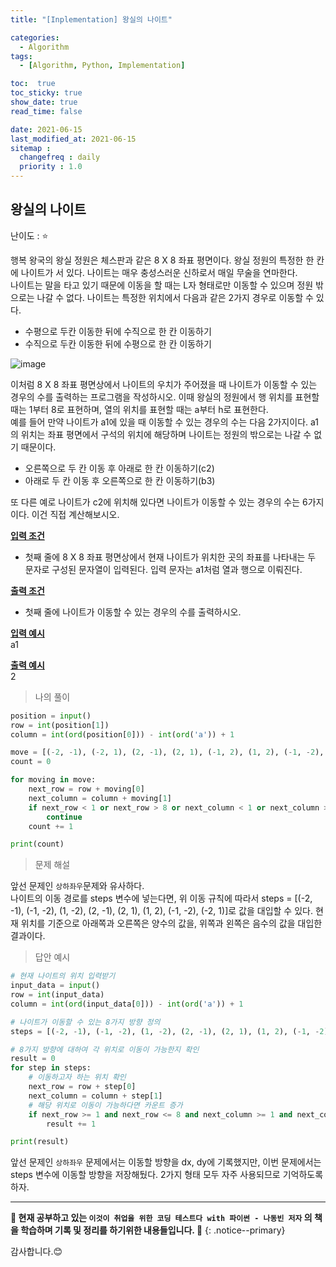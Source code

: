 ```yaml
---
title: "[Inplementation] 왕실의 나이트"

categories:
  - Algorithm
tags:
  - [Algorithm, Python, Implementation]

toc:  true
toc_sticky: true
show_date: true
read_time: false

date: 2021-06-15
last_modified_at: 2021-06-15
sitemap :
  changefreq : daily
  priority : 1.0
---
```

## 왕실의 나이트  

난이도 : ⭐  

행복 왕국의 왕실 정원은 체스판과 같은 8 X 8 좌표 평면이다. 왕실 정원의 특정한 한 칸에 나이트가 서 있다. 나이트는 매우 충성스러운 신하로서 매일 무술을 연마한다.  
나이트는 말을 타고 있기 때문에 이동을 할 때는 L자 형태로만 이동할 수 있으며 정원 밖으로는 나갈 수 없다. 나이트는 특정한 위치에서 다음과 같은 2가지 경우로 이동할 수 있다.  

- 수평으로 두칸 이동한 뒤에 수직으로 한 칸 이동하기  
- 수직으로 두칸 이동한 뒤에 수평으로 한 칸 이동하기  

![image](https://user-images.githubusercontent.com/37467408/121976695-4d0bd200-cdbf-11eb-9172-9e2e4e49587d.PNG)  

이처럼 8 X 8 좌표 평면상에서 나이트의 우치가 주어졌을 때 나이트가 이동할 수 있는 경우의 수를 출력하는 프로그램을 작성하시오. 이때 왕실의 정원에서 행 위치를 표현할 때는 1부터 8로 표현하며, 열의 위치를 표현할 때는 a부터 h로 표현한다.  
예를 들어 만약 나이트가 a1에 있을 때 이동할 수 있는 경우의 수는 다음 2가지이다. a1의 위치는 좌표 평면에서 구석의 위치에 해당하며 나이트는 정원의 밖으로는 나갈 수 없기 때문이다.  

- 오른쪽으로 두 칸 이동 후 아래로 한 칸 이동하기(c2)  
- 아래로 두 칸 이동 후 오른쪽으로 한 칸 이동하기(b3)  

또 다른 예로 나이트가 c2에 위치해 있다면 나이트가 이동할 수 있는 경우의 수는 6가지이다. 이건 직접 계산해보시오.  

**<u>입력 조건</u>**  
- 첫째 줄에 8 X 8 좌표 평면상에서 현재 나이트가 위치한 곳의 좌표를 나타내는 두 문자로 구성된 문자열이 입력된다. 입력 문자는 a1처럼 열과 행으로 이뤄진다.  

**<u>출력 조건</u>**  
- 첫째 줄에 나이트가 이동할 수 있는 경우의 수를 출력하시오.  

**<u>입력 예시</u>**  
a1  

**<u>출력 예시</u>**  
2  

> 나의 풀이

```python
position = input()
row = int(position[1])
column = int(ord(position[0])) - int(ord('a')) + 1

move = [(-2, -1), (-2, 1), (2, -1), (2, 1), (-1, 2), (1, 2), (-1, -2), (1, -2)]
count = 0

for moving in move:
    next_row = row + moving[0]
    next_column = column + moving[1]
    if next_row < 1 or next_row > 8 or next_column < 1 or next_column > 8:
        continue
    count += 1

print(count)
```

> 문제 해설  

앞선 문제인 `상하좌우`문제와 유사하다.  
나이트의 이동 경로를 steps 변수에 넣는다면, 위 이동 규칙에 따라서 steps = [(-2, -1), (-1, -2), (1, -2), (2, -1), (2, 1), (1, 2), (-1, -2), (-2, 1)]로 값을 대입할 수 있다. 현재 위치를 기준으로 아래쪽과 오른쪽은 양수의 값을, 위쪽과 왼쪽은 음수의 값을 대입한 결과이다.  

> 답안 예시  

```python
# 현재 나이트의 위치 입력받기
input_data = input()
row = int(input_data)
column = int(ord(input_data[0])) - int(ord('a')) + 1

# 나이트가 이동할 수 있는 8가지 방향 정의
steps = [(-2, -1), (-1, -2), (1, -2), (2, -1), (2, 1), (1, 2), (-1, -2), (-2, 1)]

# 8가지 방향에 대하여 각 위치로 이동이 가능한지 확인
result = 0
for step in steps:
    # 이동하고자 하는 위치 확인
    next_row = row + step[0]
    next_column = column + step[1]
    # 해당 위치로 이동이 가능하다면 카운트 증가
    if next_row >= 1 and next_row <= 8 and next_column >= 1 and next_column <= 9:
        result += 1

print(result)
```

앞선 문제인 `상하좌우` 문제에서는 이동할 방향을 dx, dy에 기록했지만, 이번 문제에서는 steps 변수에 이동할 방향을 저장해뒀다. 2가지 형태 모두 자주 사용되므로 기억하도록 하자.

---
**🐢 현재 공부하고 있는 `이것이 취업을 위한 코딩 테스트다 with 파이썬 - 나동빈 저자` 의 책을 학습하며 기록 및 정리를 하기위한 내용들입니다. 🐢**
{: .notice--primary}   

감사합니다.😊
